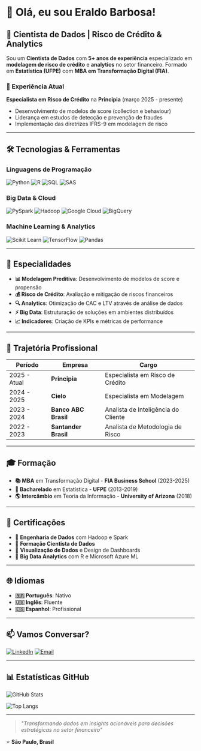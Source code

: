 # 👋 Olá, eu sou Eraldo Barbosa!

## 🚀 Cientista de Dados | Risco de Crédito & Analytics

Sou um **Cientista de Dados** com **5+ anos de experiência** especializado em **modelagem de risco de crédito** e **analytics** no setor financeiro. Formado em **Estatística (UFPE)** com **MBA em Transformação Digital (FIA)**.

### 💼 Experiência Atual
**Especialista em Risco de Crédito** na **Principia** (março 2025 - presente)
- Desenvolvimento de modelos de score (collection e behaviour)
- Liderança em estudos de detecção e prevenção de fraudes
- Implementação das diretrizes IFRS-9 em modelagem de risco

---

## 🛠️ Tecnologias & Ferramentas

### **Linguagens de Programação**
![Python](https://img.shields.io/badge/-Python-3776AB?style=flat-square&logo=Python&logoColor=white)
![R](https://img.shields.io/badge/-R-276DC3?style=flat-square&logo=r&logoColor=white)
![SQL](https://img.shields.io/badge/-SQL-4479A1?style=flat-square&logo=mysql&logoColor=white)
![SAS](https://img.shields.io/badge/-SAS-1f425f?style=flat-square&logo=sas&logoColor=white)

### **Big Data & Cloud**
![PySpark](https://img.shields.io/badge/-PySpark-E25A1C?style=flat-square&logo=apache-spark&logoColor=white)
![Hadoop](https://img.shields.io/badge/-Hadoop-66CCFF?style=flat-square&logo=apache-hadoop&logoColor=black)
![Google Cloud](https://img.shields.io/badge/-Google%20Cloud-4285F4?style=flat-square&logo=google-cloud&logoColor=white)
![BigQuery](https://img.shields.io/badge/-BigQuery-4285F4?style=flat-square&logo=google-cloud&logoColor=white)

### **Machine Learning & Analytics**
![Scikit Learn](https://img.shields.io/badge/-Scikit%20Learn-F7931E?style=flat-square&logo=scikit-learn&logoColor=white)
![TensorFlow](https://img.shields.io/badge/-TensorFlow-FF6F00?style=flat-square&logo=tensorflow&logoColor=white)
![Pandas](https://img.shields.io/badge/-Pandas-150458?style=flat-square&logo=pandas&logoColor=white)

---

## 🎯 Especialidades

- **📊 Modelagem Preditiva**: Desenvolvimento de modelos de score e propensão
- **💰 Risco de Crédito**: Avaliação e mitigação de riscos financeiros
- **🔍 Analytics**: Otimização de CAC e LTV através de análise de dados
- **⚡ Big Data**: Estruturação de soluções em ambientes distribuídos
- **📈 Indicadores**: Criação de KPIs e métricas de performance

---

## 🏢 Trajetória Profissional

| Período | Empresa | Cargo |
|---------|---------|-------|
| 2025 - Atual | **Principia** | Especialista em Risco de Crédito |
| 2024 - 2025 | **Cielo** | Especialista em Modelagem |
| 2023 - 2024 | **Banco ABC Brasil** | Analista de Inteligência do Cliente |
| 2022 - 2023 | **Santander Brasil** | Analista de Metodologia de Risco |

---

## 🎓 Formação

- **📚 MBA** em Transformação Digital - **FIA Business School** (2023-2025)
- **🎯 Bacharelado** em Estatística - **UFPE** (2013-2019)
- **🌎 Intercâmbio** em Teoria da Informação - **University of Arizona** (2018)

---

## 📜 Certificações

- 🏅 **Engenharia de Dados** com Hadoop e Spark
- 🏅 **Formação Cientista de Dados**
- 🏅 **Visualização de Dados** e Design de Dashboards
- 🏅 **Big Data Analytics** com R e Microsoft Azure ML

---

## 🌐 Idiomas

- **🇧🇷 Português**: Nativo
- **🇺🇸 Inglês**: Fluente
- **🇪🇸 Espanhol**: Profissional

---

## 📫 Vamos Conversar?

[![LinkedIn](https://img.shields.io/badge/-LinkedIn-0077B5?style=flat-square&logo=linkedin&logoColor=white)](https://www.linkedin.com/in/dosanjosfilho)
[![Email](https://img.shields.io/badge/-Email-D14836?style=flat-square&logo=gmail&logoColor=white)](mailto:eraldofilho94@gmail.com)

---

## 📊 Estatísticas GitHub

![GitHub Stats](https://github-readme-stats.vercel.app/api?username=dosanjosfilho&show_icons=true&theme=radical)

![Top Langs](https://github-readme-stats.vercel.app/api/top-langs/?username=dosanjosfilho&layout=compact&theme=radical)

---

> *"Transformando dados em insights acionáveis para decisões estratégicas no setor financeiro"*

⭐️ **São Paulo, Brasil**
